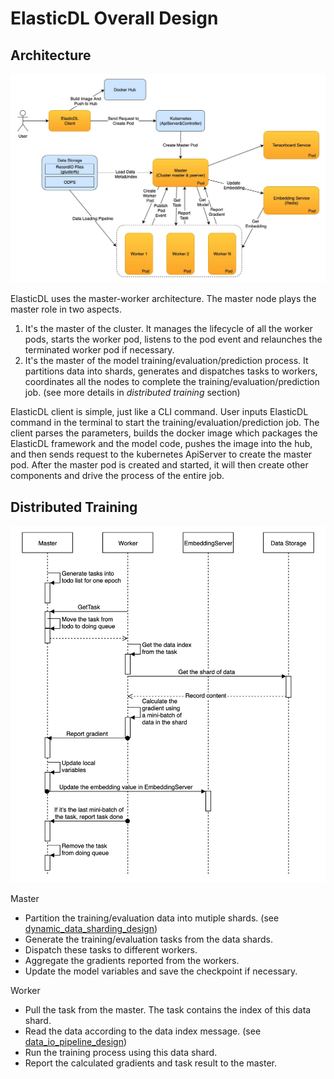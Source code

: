 # ElasticDL Overall Design

## Architecture

![architecture](/doc/figures/architecture.png)

ElasticDL uses the master-worker architecture. The master node plays the master role in two aspects.

1. It's the master of the cluster. It manages the lifecycle of all the worker pods, starts the worker pod, listens to the pod event and relaunches the terminated worker pod if necessary.
2. It's the master of the model training/evaluation/prediction process. It partitions data into shards, generates and dispatches tasks to workers, coordinates all the nodes to complete the training/evaluation/prediction job. (see more details in *distributed training* section)

ElasticDL client is simple, just like a CLI command. User inputs ElasticDL command in the terminal to start the training/evaluation/prediction job. The client parses the parameters, builds the docker image which packages the ElasticDL framework and the model code, pushes the image into the hub, and then sends request to the kubernetes ApiServer to create the master pod. After the master pod is created and started, it will then create other components and drive the process of the entire job.

## Distributed Training

![distributed_training_sequence](/doc/figures/distributed_training_sequence.jpg)

Master

* Partition the training/evaluation data into mutiple shards. (see [dynamic_data_sharding_design](/doc/dynamic_data_sharding_design.md))
* Generate the training/evaluation tasks from the data shards.
* Dispatch these tasks to different workers.
* Aggregate the gradients reported from the workers.
* Update the model variables and save the checkpoint if necessary.

Worker

* Pull the task from the master. The task contains the index of this data shard.
* Read the data according to the data index message. (see [data_io_pipeline_design](/doc/data_io_pipeline_design.md))
* Run the training process using this data shard.
* Report the calculated gradients and task result to the master.
